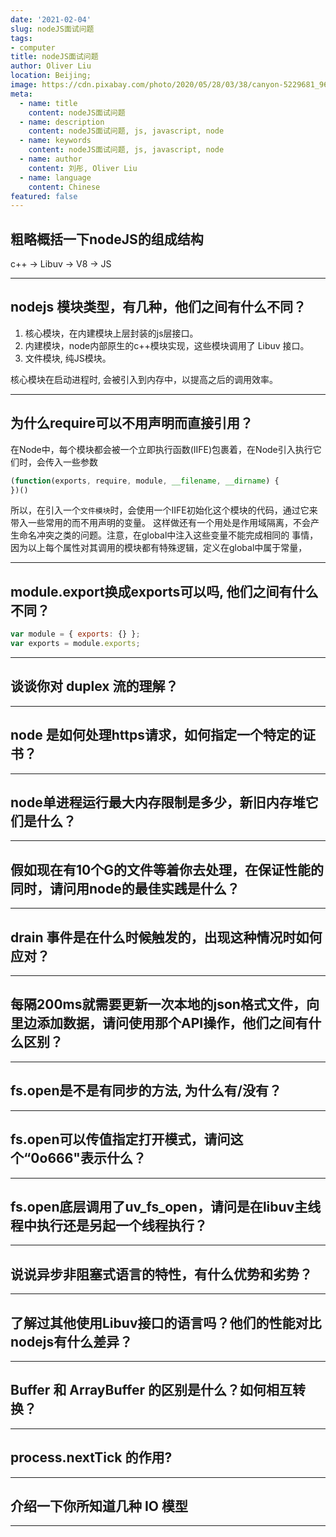 ```yaml
---
date: '2021-02-04'
slug: nodeJS面试问题
tags:
- computer
title: nodeJS面试问题
author: Oliver Liu
location: Beijing;
image: https://cdn.pixabay.com/photo/2020/05/28/03/38/canyon-5229681_960_720.jpg
meta:
  - name: title
    content: nodeJS面试问题
  - name: description
    content: nodeJS面试问题, js, javascript, node
  - name: keywords
    content: nodeJS面试问题, js, javascript, node
  - name: author
    content: 刘彤, Oliver Liu
  - name: language
    content: Chinese
featured: false
---
```


## 粗略概括一下nodeJS的组成结构

c++ -> Libuv -> V8 -> JS

---


## nodejs 模块类型，有几种，他们之间有什么不同？

1. 核心模块，在内建模块上层封装的js层接口。
2. 内建模块，node内部原生的c++模块实现，这些模块调用了 Libuv 接口。
3. 文件模块, 纯JS模块。

核心模块在启动进程时, 会被引入到内存中，以提高之后的调用效率。

---

## 为什么require可以不用声明而直接引用？

在Node中，每个模块都会被一个立即执行函数(IIFE)包裹着，在Node引入执行它们时，会传入一些参数

```javascript
(function(exports, require, module, __filename, __dirname) {                                                                         
})()
```

所以，在引入一个`文件模块`时，会使用一个IIFE初始化这个模块的代码，通过它来带入一些常用的而不用声明的变量。
这样做还有一个用处是作用域隔离，不会产生命名冲突之类的问题。注意，在global中注入这些变量不能完成相同的
事情，因为以上每个属性对其调用的模块都有特殊逻辑，定义在global中属于常量，

---

## module.export换成exports可以吗, 他们之间有什么不同？

```javascript
var module = { exports: {} };
var exports = module.exports;
```

---

## 谈谈你对 duplex 流的理解？

---

## node 是如何处理https请求，如何指定一个特定的证书？

---

## node单进程运行最大内存限制是多少，新旧内存堆它们是什么？

---

## 假如现在有10个G的文件等着你去处理，在保证性能的同时，请问用node的最佳实践是什么？

---


## drain 事件是在什么时候触发的，出现这种情况时如何应对？

---


## 每隔200ms就需要更新一次本地的json格式文件，向里边添加数据，请问使用那个API操作，他们之间有什么区别？

---


## fs.open是不是有同步的方法, 为什么有/没有？

---


## fs.open可以传值指定打开模式，请问这个“0o666"表示什么？

---


## fs.open底层调用了uv_fs_open，请问是在libuv主线程中执行还是另起一个线程执行？

---

## 说说异步非阻塞式语言的特性，有什么优势和劣势？

---

## 了解过其他使用Libuv接口的语言吗？他们的性能对比nodejs有什么差异？

---

## Buffer 和 ArrayBuffer 的区别是什么？如何相互转换？

---


## process.nextTick 的作用?

---

## 介绍一下你所知道几种 IO 模型

---

